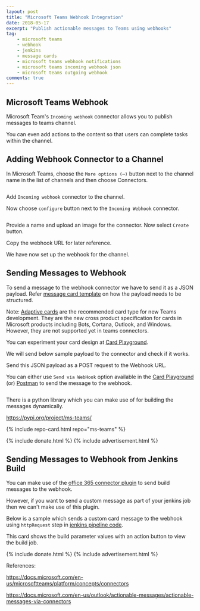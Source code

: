 ```yaml
---
layout: post
title: "Microsoft Teams Webhook Integration"
date: 2018-05-17
excerpt: "Publish actionable messages to Teams using webhooks"
tag:
    - microsoft teams
    - webhook
    - jenkins
    - message cards
    - microsoft teams webhook notifications
    - microsoft teams incoming webhook json
    - microsoft teams outgoing webhook
comments: true
---
```


## Microsoft Teams Webhook

Microsoft Team's `Incoming webhook` connector allows you to publish messages to teams channel.

You can even add actions to the content so that users can complete tasks within the channel.

## Adding Webhook Connector to a Channel

In Microsoft Teams, choose the `More options (⋯)` button next to the channel name in the list of channels and then choose Connectors.

<figure>
    <a href="{{ site.url }}/assets/img/2018/05/webhook-connector.png">
        <picture>
            <source type="image/webp" srcset="{{ site.url }}/assets/img/2018/05/webhook-connector.webp">
            <source type="image/png" srcset="{{ site.url }}/assets/img/2018/05/webhook-connector.png">
            <img src="{{ site.url }}/assets/img/2018/05/webhook-connector.png" alt="">
        </picture>
    </a>
</figure>

Add `Incoming webhook` connector to the channel.

Now choose `configure` button next to the `Incoming Webhook` connector.

<figure>
    <a href="{{ site.url }}/assets/img/2018/05/incoming-webhook.png">
        <picture>
            <source type="image/webp" srcset="{{ site.url }}/assets/img/2018/05/incoming-webhook.webp">
            <source type="image/png" srcset="{{ site.url }}/assets/img/2018/05/incoming-webhook.png">
            <img src="{{ site.url }}/assets/img/2018/05/incoming-webhook.png" alt="">
        </picture>
    </a>
</figure>

Provide a name and upload an image for the connector. Now select `Create` button.

Copy the webhook URL for later reference.

We have now set up the webhook for the channel.

## Sending Messages to Webhook

To send a message to the webhook connector we have to send it as a JSON payload. Refer [message card template](https://docs.microsoft.com/en-us/outlook/actionable-messages/message-card-reference) on how the payload needs to be structured.

Note: [Adaptive cards](https://docs.microsoft.com/en-us/outlook/actionable-messages/adaptive-card) are the recommended card type for new Teams development. They are the new cross product specification for cards in Microsoft products including Bots, Cortana, Outlook, and Windows. However, they are not supported yet in teams connectors.

You can experiment your card design at [Card Playground](https://messagecardplayground.azurewebsites.net/).

We will send below sample payload to the connector and check if it works.

<script src="https://gist.github.com/HarshadRanganathan/5c169170e6d883f58d0af109773ea56b.js"></script>

Send this JSON payload as a POST request to the Webhook URL.

You can either use `Send via WebHook` option available in the [Card Playground](https://messagecardplayground.azurewebsites.net/) (or) [Postman](https://docs.microsoft.com/en-us/outlook/actionable-messages/actionable-messages-via-connectors#send-the-message) to send the message to the webhook.

<figure>
    <a href="{{ site.url }}/assets/img/2018/05/webhook-message.png">
        <picture>
            <source type="image/webp" srcset="{{ site.url }}/assets/img/2018/05/webhook-message.webp">
            <source type="image/png" srcset="{{ site.url }}/assets/img/2018/05/webhook-message.png">
            <img src="{{ site.url }}/assets/img/2018/05/webhook-message.png" alt="">
        </picture>
    </a>
</figure>

There is a python library which you can make use of for building the messages dynamically.

<https://pypi.org/project/ms-teams/>

{% include repo-card.html repo="ms-teams" %}

{% include donate.html %}
{% include advertisement.html %}

## Sending Messages to Webhook from Jenkins Build

You can make use of the [office 365 connector plugin](https://wiki.jenkins.io/display/JENKINS/Office+365+Connector+Plugin) to send build messages to the webhook.

However, if you want to send a custom message as part of your jenkins job then we can't make use of this plugin.

Below is a sample which sends a custom card message to the webhook using `httpRequest` step in [jenkins pipeline code](https://rharshad.com/jenkins-pipeline-as-code/).

<script src="https://gist.github.com/HarshadRanganathan/adfcb576ff8509220a46a398932211bc.js"></script>

This card shows the build parameter values with an action button to view the build job.

{% include donate.html %}
{% include advertisement.html %}

References:

<https://docs.microsoft.com/en-us/microsoftteams/platform/concepts/connectors>

<https://docs.microsoft.com/en-us/outlook/actionable-messages/actionable-messages-via-connectors>
